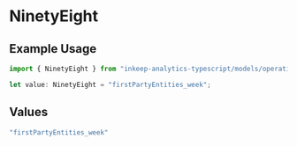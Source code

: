 # NinetyEight

## Example Usage

```typescript
import { NinetyEight } from "inkeep-analytics-typescript/models/operations";

let value: NinetyEight = "firstPartyEntities_week";
```

## Values

```typescript
"firstPartyEntities_week"
```